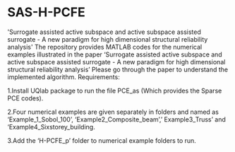 # SAS-H-PCFE
'Surrogate assisted active subspace and active subspace assisted surrogate - A new paradigm for high dimensional structural reliability analysis'
The repository provides MATLAB codes for the numerical examples illustrated in the paper ‘Surrogate assisted active subspace and active subspace assisted surrogate - A new paradigm for high dimensional structural reliability analysis’
Please go through the paper to understand the implemented algorithm.
Requirements:

1.Install UQlab package to run the file PCE_as (Which provides the Sparse PCE codes).

2.Four numerical examples are given separately in folders and named as
‘Example_1_Sobol_100’, ‘Example2_Composite_beam’,’ Example3_Truss’ and ‘Example4_Sixstorey_building.

3.Add the ‘H-PCFE_p’ folder to numerical example folders to run.
